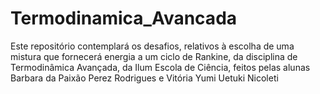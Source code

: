 # Termodinamica_Avancada
Este repositório contemplará os desafios, relativos à escolha de uma mistura que fornecerá energia a um ciclo de Rankine, da disciplina de Termodinâmica Avançada, da Ilum Escola de Ciência, feitos pelas alunas Barbara da Paixão Perez Rodrigues e Vitória Yumi Uetuki Nicoleti
